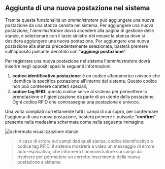 ## Aggiunta di una nuova postazione nel sistema
Tramite questa funzionalità un *amministratore* può aggiungere una nuova postazione da una stanza censita nel sistema.
Per aggiungere una nuova postazione, l'*amministratore* dovrà accedere alla pagina di gestione delle stanze, e selezionare con il tasto sinistro del mouse la stanza dove si desidera aggiungere una nuova postazione.
Per aggiungere una nuova postazione alla stanza precedentemente selezionata, basterà premere sull'apposito pulsante denotato con "**aggiungi postazione**".

Per registrare una nuova postazione nel sistema l'*amministratore* dovrà inserire negli appositi spazi le seguenti informazioni:
1. **codice identificativo postazione**: è un codice alfanumerico univoco che identifica la specifica postazione all'interno del sistema. Questo codice non può contenere caratteri speciali;
2. **codice tag RFID**: questo codice serve al sistema per permettere la prenotazione e l'igienizzazione da parte di un utente della postazione. Ogni codice RFID che contrassegna una postazione è univoco.

Una volta compilati correttamente tutti i campi di cui sopra, per confermare l'aggiunta di una nuova postazione, basterà premere il pulsante "**confirm**" presente nella medesima schermata come nella seguente immagine:

![schermata visualizzazione stanze](assets/web/creapostazione.png)

>In caso di errore sui campi dati quali stanza, codice identificativo o codice tag RFID, il sistema mostrerà a video un messaggio di errore auto-esplicativo, che informerà l'amministratore sui campi da risolvere per permettere un corretto inserimento della nuova postazione a sistema.